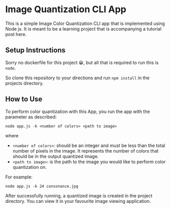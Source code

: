 # Image Quantization CLI App

This is a simple Image Color Quantization CLI app that is implemented using Node js.
It is meant to be a learning project that is accompanying a tutorial post here.


## Setup Instructions
Sorry no dockerfile for this project 😀, but all that is required to run this is `node`.

So clone this repository to your directions and run `npm install` in the projects directory.

## How to Use
To perform color quantization with this App, you run the app with the parameter as described:
```
node app.js -k <number of colors> <path to image>
```
where
* `<number of colors>`: should be an integer and must be less than the total number of pixels in the image. It represents the number of colors that should be in the output quantized image.
* `<path to image>`: is the path to the image you would like to perform color quantization on.

For example:
```
node app.js -k 24 consonance.jpg
```

After successfully running, a quantized image is created in the project directory. You can view it in your favourite image viewing application.
